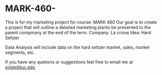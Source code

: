 # MARK-460-
This is for my marketing project for course: MARK 460 
Our goal is to create a project that will outline a detailed marketing planto be presented to the parent compmany at the end of the term. 
Company: La croixe 
Idea: Hard Seltzer

Data Analysis will include data on the hard seltzer market, sales, market segments, etc. 


If you have any quetions or suggestions feel free to email me at sogle@luc.edu 
